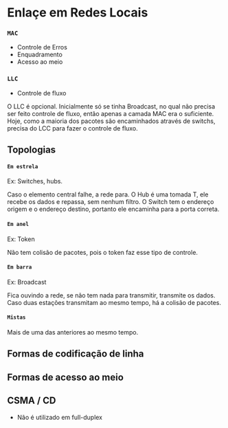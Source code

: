 # Enlaçe em Redes Locais

### `MAC`
- Controle de Erros
- Enquadramento
- Acesso ao meio

### `LLC`
- Controle de fluxo

O LLC é opcional. Inicialmente só se tinha Broadcast, no qual não precisa ser feito controle de fluxo, então apenas a camada MAC era o suficiente. Hoje, como a maioria dos pacotes são encaminhados através de switchs, precisa do LCC para fazer o controle de fluxo.

## Topologias

#### `Em estrela`

Ex: Switches, hubs.

Caso o elemento central falhe, a rede para. O Hub é uma tomada T, ele recebe os dados e repassa, sem nenhum filtro. O Switch tem o endereço origem e o endereço destino, portanto ele encaminha para a porta correta.

#### `Em anel`

Ex: Token

Não tem colisão de pacotes, pois o token faz esse tipo de controle.

#### `Em barra`

Ex: Broadcast

Fica ouvindo a rede, se não tem nada para transmitir, transmite os dados. Caso duas estações transmitam ao mesmo tempo, há a colisão de pacotes.

#### `Mistas`

Mais de uma das anteriores ao mesmo tempo.

## Formas de codificação de linha

## Formas de acesso ao meio

## CSMA / CD
- Não é utilizado em full-duplex
